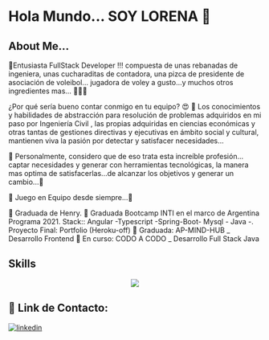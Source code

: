
  # Hola Mundo... SOY LORENA 🙌


  ## About Me...

 📌Entusiasta  FullStack Developer !!! compuesta de unas rebanadas de ingeniera, unas cucharaditas 
    de contadora, una pizca de presidente de asociación de voleibol...  jugadora de voley a gusto...y muchos 
    otros ingredientes mas... 🙋‍♀️😉  
    
¿Por qué sería bueno contar conmigo en tu equipo? 😍
📌 Los conocimientos y habilidades de abstracción para resolución de problemas adquiridos  en mi paso 
    por Ingeniería Civil , las propias adquiridas en ciencias económicas y otras tantas de gestiones directivas 
    y ejecutivas en ámbito social y cultural,  mantienen viva la pasión por detectar y satisfacer necesidades...

📌 Personalmente, considero que de eso trata esta increíble profesión... captar necesidades y generar con 
    herramientas tecnológicas, la manera mas optima de satisfacerlas...de alcanzar los objetivos y generar un cambio...🤭

📌 Juego en Equipo desde siempre...🙌

📌 Graduada de Henry. 
📌 Graduada Bootcamp INTI en el marco de Argentina Programa 2021. 
    Stack:: Angular -Typescript -Spring-Boot- Mysql - Java -.
    Proyecto Final: Portfolio (Heroku-off)
📌 Graduada: AP-MIND-HUB _ Desarrollo Frontend
📌 En curso: CODO A CODO _ Desarrollo Full Stack Java
    
   
 ## Skills
 
 <p align="center" p=10>
  <a href="https://skillicons.dev" style="text-decoration: none;">
    <img src="https://skillicons.dev/icons?i=js,ts,java,html,css,react,vite,redux,express,angular,mongodb,postgres,nodejs,mysql,spring,docker,git,github,supabase,firebase&perline=10" />
  </a>
</p>
 

## 🔗 Link de Contacto:
[![linkedin](https://img.shields.io/badge/linkedin-0A66C2?style=for-the-badge&logo=linkedin&logoColor=white)](https://www.linkedin.com/in/lorena-de-armas/)

  


